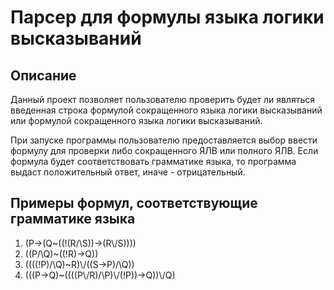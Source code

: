 # Парсер для формулы языка логики высказываний

## Описание

Данный проект позволяет пользователю проверить будет ли являться введенная строка формулой сокращенного языка логики высказываний или формулой сокращенного языка логики высказываний.


При запуске программы пользователю предоставляется выбор ввести формулу для проверки либо сокращенного ЯЛВ или полного ЯЛВ.
Если формула будет соответствовать грамматике языка, то программа выдаст положительный ответ, иначе - отрицательный.

## Примеры формул, соответствующие грамматике языка

1. (P->(Q~((!(R/\S))->(R\\/S))))
2. ((P/\Q)~((!R)->Q))
3. ((((!P)/\Q)~R)\\/((S->P)/\Q))
4. (((P->Q)~((((P\\/R)/\P)\\/(!P))->Q))\\/Q)
